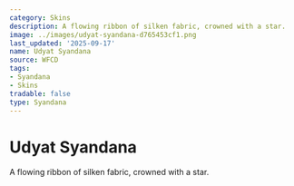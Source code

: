 ```yaml
---
category: Skins
description: A flowing ribbon of silken fabric, crowned with a star.
image: ../images/udyat-syandana-d765453cf1.png
last_updated: '2025-09-17'
name: Udyat Syandana
source: WFCD
tags:
- Syandana
- Skins
tradable: false
type: Syandana
---
```


# Udyat Syandana

A flowing ribbon of silken fabric, crowned with a star.

